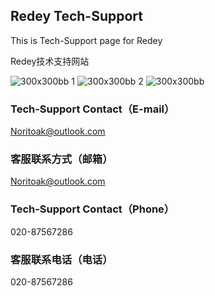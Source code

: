 ## Redey Tech-Support

This is Tech-Support page for Redey

Redey技术支持网站

![300x300bb 1](https://user-images.githubusercontent.com/40522568/42355426-a86eff6a-80ff-11e8-8d8a-8c0cc8702e6f.jpg)
![300x300bb 2](https://user-images.githubusercontent.com/40522568/42355427-a89abbb4-80ff-11e8-88f7-6907eaeffb32.jpg)
![300x300bb](https://user-images.githubusercontent.com/40522568/42355428-a8ce83e0-80ff-11e8-8ee2-12ed0556fd82.jpg)

### Tech-Support Contact（E-mail）
Noritoak@outlook.com

### 客服联系方式（邮箱）
Noritoak@outlook.com

### Tech-Support Contact（Phone）
020-87567286

### 客服联系电话（电话）
020-87567286
